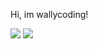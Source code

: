 Hi, im wallycoding!

![](http://github-profile-summary-cards.vercel.app/api/cards/repos-per-language?username=wallycoding&theme=panda)
![](http://github-profile-summary-cards.vercel.app/api/cards/productive-time?username=wallycoding&theme=panda&utcOffset=8) 
